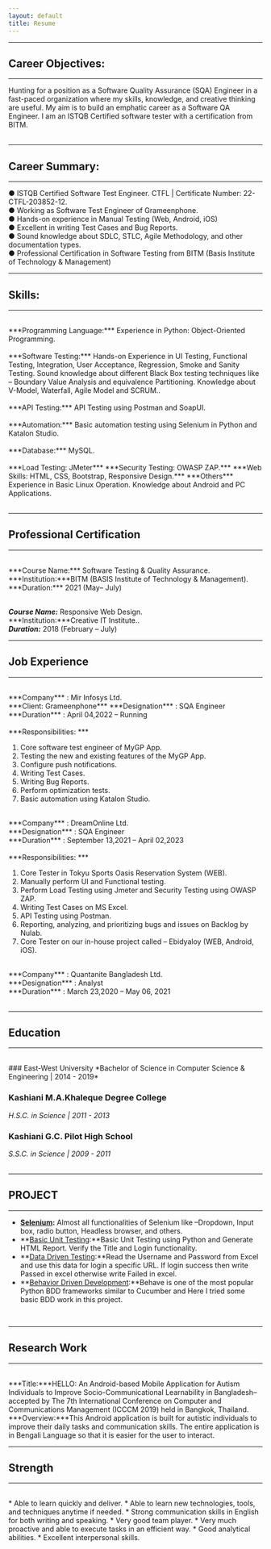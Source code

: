 ```yaml
---
layout: default
title: Resume
---
```

---
## Career Objectives:
---
Hunting for a position as a Software Quality Assurance (SQA) Engineer in a fast-paced organization where my skills, knowledge, and creative thinking are useful. My aim is to build an emphatic career as a Software QA Engineer. I am an ISTQB Certified software tester with a certification from BITM. <br><br>


---
## Career Summary:
---

● ISTQB Certified Software Test Engineer. CTFL | Certificate Number: 22-CTFL-203852-12.<br>
● Working as Software Test Engineer of Grameenphone.<br>
● Hands-on experience in Manual Testing (Web, Android, iOS)<br>
● Excellent in writing Test Cases and Bug Reports.<br>
● Sound knowledge about SDLC, STLC, Agile Methodology, and other documentation types.<br>
● Professional Certification in Software Testing from BITM (Basis Institute of Technology & Management)<br>

---
## Skills:
---
<br>
***Programming Language:*** Experience in Python: Object-Oriented Programming.<br><br>
***Software Testing:*** Hands-on Experience in UI Testing, Functional Testing, Integration, User
Acceptance, Regression, Smoke and Sanity Testing.
Sound knowledge about different Black Box testing techniques like – Boundary Value Analysis and equivalence Partitioning. Knowledge about V-Model, Waterfall, Agile Model and SCRUM..<br><br>
***API Testing:*** API Testing using Postman and SoapUI.<br><br>
***Automation:*** Basic automation testing using Selenium in Python and Katalon Studio.<br><br>
***Database:*** MySQL.<br><br>
***Load Testing: JMeter***
***Security Testing: OWASP ZAP.***
***Web Skills: HTML, CSS, Bootstrap, Responsive Design.***
***Others*** Experience in Basic Linux Operation. Knowledge about Android and PC Applications.<br><br>

---
## Professional Certification
---
<br>
***Course Name:*** Software Testing & Quality Assurance.<br>
***Institution:***BITM (BASIS Institute of Technology & Management).<br>
***Duration:*** 2021 (May– July)<br><br>

***Course Name:*** Responsive Web Design.<br>
***Institution:***Creative IT Institute..<br>
***Duration:*** 2018 (February – July)<br>

---
## Job Experience
---

<br>
***Company*** : Mir Infosys Ltd.<br>
***Client: Grameenphone***
***Designation*** : SQA Engineer<br>
***Duration*** : April 04,2022 – Running<br><br>
***Responsibilities: ***

1. Core software test engineer of MyGP App.<br>
2. Testing the new and existing features of the MyGP App.<br>
3. Configure push notifications.<br>
4. Writing Test Cases.<br>
5. Writing Bug Reports.<br>
6. Perform optimization tests.<br>
7. Basic automation using Katalon Studio.<br>

<br>
***Company*** : DreamOnline Ltd.<br>
***Designation*** : SQA Engineer<br>
***Duration*** : September 13,2021 – April 02,2023<br><br>
***Responsibilities: ***

1. Core Tester in Tokyu Sports Oasis Reservation System (WEB).<br>
2. Manually perform UI and Functional testing.<br>
3. Perform Load Testing using Jmeter and Security Testing using OWASP ZAP.<br>
4. Writing Test Cases on MS Excel.<br>
5. API Testing using Postman.<br>
6. Reporting, analyzing, and prioritizing bugs and issues on Backlog by Nulab.<br>
7. Core Tester on our in-house project called – Ebidyaloy (WEB, Android, iOS).<br>

<br>
***Company*** : Quantanite Bangladesh Ltd.<br>
***Designation*** : Analyst<br>
***Duration*** : March 23,2020 – May 06, 2021<br><br>

---
## Education
---
<br>
### East-West University
*Bachelor of Science in Computer Science & Engineering | 2014 - 2019*  


### Kashiani M.A.Khaleque Degree College
*H.S.C. in Science | 2011 - 2013*  

### Kashiani G.C. Pilot High School
*S.S.C. in Science | 2009 - 2011*  
<br />

---
## PROJECT
---
* **[Selenium](https://github.com/maksudpranto/Selenium_Using_Python):** Almost all functionalities of Selenium like –Dropdown, Input box, radio button, Headless browser, and others.
* **[Basic Unit Testing](https://github.com/maksudpranto/unittest_html_report_generation):**Basic Unit Testing using Python and Generate HTML Report. Verify the Title and Login functionality.
* **[Data Driven Testing](https://github.com/maksudpranto/data_driven_test):**Read the Username and Password from Excel and use this data for login a specific URL. If login success then write Passed in excel otherwise write Failed in excel.
* **[Behavior Driven Development](https://github.com/maksudpranto/Behaviour_Driven_Development):**Behave is one of the most popular Python BDD frameworks similar to Cucumber and Here I tried some basic BDD work in this project.

<br />
  
---
## Research Work  
---
<br>
***Title:***HELLO: An Android-based Mobile Application for Autism Individuals to Improve Socio-Communicational Learnability in Bangladesh– accepted by The 7th International Conference on Computer and Communications Management (ICCCM 2019) held in Bangkok, Thailand. <br>
***Overview:***This Android application is built for autistic individuals to improve their daily tasks and communication skills. The entire application is in Bengali Language so that it is easier for the user to interact.<br>

---
## Strength  
---

<br>
* Able to learn quickly and deliver.
* Able to learn new technologies, tools, and techniques anytime if needed.
* Strong communication skills in English for both writing and speaking.
* Very good team player.
* Very much proactive and able to execute tasks in an efficient way.
* Good analytical abilities.
* Excellent interpersonal skills.

